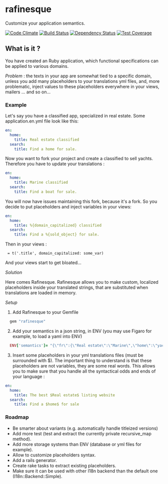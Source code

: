 # rafinesque
Customize your application semantics.

[![Code Climate](https://codeclimate.com/github/demental/rafinesque/badges/gpa.svg)](https://codeclimate.com/github/demental/rafinesque)
[![Build Status](https://travis-ci.org/demental/rafinesque.svg)](https://travis-ci.org/demental/rafinesque)
[![Dependency Status](https://gemnasium.com/demental/rafinesque.svg)](https://gemnasium.com/demental/rafinesque)
[![Test Coverage](https://codeclimate.com/github/demental/rafinesque/badges/coverage.svg)](https://codeclimate.com/github/demental/rafinesque)

## What is it ?
You have created an Ruby application, which functional specifications can be applied to various domains.

*Problem* : the texts in your app are somewhat tied to a specific domain, unless you add many placeholders to your translations yml files, and, more problematic, inject values to these placeholders everywhere in your views, mailers ... and so on...

### Example
Let's say you have a classified app, specialized in real estate. Some application.en.yml file look like this:

```yml
en:
  home:
    title: Real estate classified
  search:
    title: Find a home for sale.

```

Now you want to fork your project and create a classified to sell yachts. Therefore you have to update your translations :

```yml
en:
  home:
    title: Marine classified
  search:
    title: Find a boat for sale.

```

You will now have issues maintaining this fork, because it's a fork. So you decide to put placeholders and inject variables in your views:


```yml
en:
  home:
    title: %{domain_capitalized} classified
  search:
    title: Find a %{sold_object} for sale.

```

Then in your views :

```haml
 = t('.title', domain_capitalized: some_var)
```

And your views start to get bloated...

*Solution*

Here comes Rafinesque. Rafinesque allows you to make custom, localized placeholders inside your translated strings, that are substituted when translations are loaded in memory.

*Setup*

1. Add Rafinesque to your Gemfile

```ruby
  gem "rafinesque"
```

2. Add your semantics in a json string, in ENV (you may use Figaro for example, to load a yaml into ENV)

```ruby
  ENV['semantics']= "{\"fr\":{\"Real estate\":\"Marine\",\"home\":\"yacht\",\"maison\":\"bateau\"", \"fr\":{\"l'immobilier\":\"la marine\",\"maison\":\"bateau\""
```

3. Insert some placeholders in your yml translations files (must be surrounded with $). The important thing to understand is that these placeholders are not variables, they are some real words. This allows you to make sure that you handle all the syntactical odds and ends of your language :

```yml
en:
  home:
    title: The best $Real estate$ listing website
  search:
    title: Find a $home$ for sale
```

### Roadmap

* Be smarter about variants (e.g. automatically handle titleized versions)
* Add more test (test and extract the currently private recursive_map method).
* Add more storage systems than ENV (database or yml files for example).
* Allow to customize placeholders syntax.
* Add a rails generator.
* Create rake tasks to extract existing placeholders.
* Make sure it can be used with other I18n backend than the default one (I18n::Backend::Simple).

